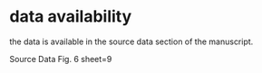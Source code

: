 # data availability 
the data is available in the source data section of the manuscript.

Source Data Fig. 6 sheet=9
